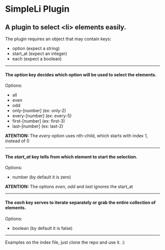 # SimpleLi Plugin

## A plugin to select &lt;li> elements easily.

The plugin requires an object that may contain keys:

+ option      (expect a string)
+ start_at  (expect an integer)
+ each         (expect a boolean)

---

#### The *option* key decides which option will be used to select the elements.

Options:

+ all
+ even
+ odd
+ only-[number]   (ex: only-2)
+ every-[number]  (ex: every-5)
+ first-[number]  (ex: first-3)
+ last-[number]   (ex: last-2)

**ATENTION:** The *every* option uses nth-child, which starts with index 1, instead of 0

---

#### The *start_at* key tells from which element to start the selection.

Options:

+ number (by default it is zero)

**ATENTION:** The options *even*, *odd* and *last* ignores the start_at

---

#### The *each* key serves to iterate separately or grab the entire collection of elements.

Options:

+ boolean (by default it is false)

---

Examples on the index file, just clone the repo and use it. :)



